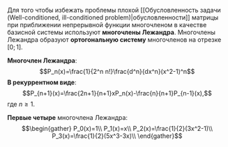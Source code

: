 Для того чтобы избежать проблемы плохой [[Обусловленность задачи (Well-conditioned, ill-conditioned problem)|обусловленности]] матрицы при приближении непрерывной функции многочленом в качестве базисной системы используют **многочлены Лежандра**. Многочлены Лежандра образуют **ортогональную систему** многочленов на отрезке $[0;1]$.

**Многочлен Лежандра**:$$P_n(x)=\frac{1}{2^n n!}\frac{d^n}{dx^n}(x^2-1)^n$$**В рекуррентном виде**:$$P_{n+1}(x)=\frac{2n+1}{n+1}xP_n(x)-\frac{n}{n+1}P_{n-1}(x),$$где $n\geq 1$.

**Первые четыре** многочлена Лежандра:$$\begin{gather}
P_0(x)=1\\
P_1(x)=x\\
P_2(x)=\frac{1}{2}(3x^2-1)\\
P_3(x)=\frac{1}{2}(5x^3-3x)\\
\end{gather}$$